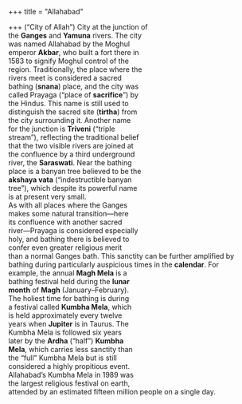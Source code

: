 +++
title = "Allahabad"

+++
(“City of Allah”) City at the junction of  
the **Ganges** and **Yamuna** rivers. The city  
was named Allahabad by the Moghul  
emperor **Akbar**, who built a fort there in  
1583 to signify Moghul control of the  
region. Traditionally, the place where the  
rivers meet is considered a sacred  
bathing (**snana**) place, and the city was  
called Prayaga (“place of **sacrifice**”) by  
the Hindus. This name is still used to  
distinguish the sacred site (**tirtha**) from  
the city surrounding it. Another name  
for the junction is **Triveni** (“triple  
stream”), reflecting the traditional belief  
that the two visible rivers are joined at  
the confluence by a third underground  
river, the **Saraswati**. Near the bathing  
place is a banyan tree believed to be the  
**akshaya vata** (“indestructible banyan  
tree”), which despite its powerful name  
is at present very small.  
As with all places where the Ganges  
makes some natural transition—here  
its confluence with another sacred  
river—Prayaga is considered especially  
holy, and bathing there is believed to  
confer even greater religious merit  
than a normal Ganges bath. This sanctity can be further amplified by  
bathing during particularly auspicious times in the **calendar**. For  
example, the annual **Magh Mela** is a  
bathing festival held during the **lunar**  
**month** of **Magh** (January–February).  
The holiest time for bathing is during  
a festival called **Kumbha Mela**, which  
is held approximately every twelve  
years when **Jupiter** is in Taurus. The  
Kumbha Mela is followed six years  
later by the **Ardha** (“half”) **Kumbha**  
**Mela**, which carries less sanctity than  
the “full” Kumbha Mela but is still  
considered a highly propitious event.  
Allahabad’s Kumbha Mela in 1989 was  
the largest religious festival on earth,  
attended by an estimated fifteen million people on a single day.
